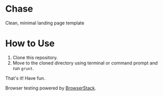 # Chase
Clean, minimal landing page template

# How to Use
1. Clone this repository.
2. Move to the cloned directory using terminal or command prompt and run `grunt`.

That's it! Have fun.

Browser testing powered by [BrowserStack](https://www.browserstack.com/ "BrowserStack").
